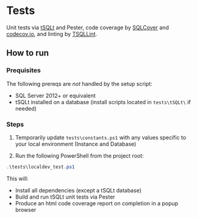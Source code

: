 # Tests

Unit tests via [tSQLt](https://tsqlt.org/) and Pester,
code coverage by
[SQLCover](https://github.com/GoEddie/SQLCover) and
[codecov.io](https://codecov.io/), and
linting by [TSQLLint](https://github.com/tsqllint/tsqllint).

## How to run

### Prequisites

The following prereqs are *not* handled by the setup script:

* SQL Server 2012+ or equivalent
* tSQLt installed on a database (install scripts located in `tests\tSQLt\` if needed)

### Steps

1. Temporarily update `tests\constants.ps1` with any values
specific to your local environment (Instance and Database)

2. Run the following PowerShell from the project root:

```powershell
.\tests\localdev_test.ps1
```

This will:

* Install all dependencies (except a tSQLt database)
* Build and run tSQLt unit tests via Pester
* Produce an html code coverage report on completion in a popup browser
